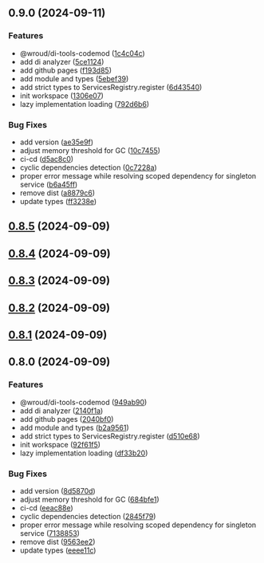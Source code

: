 ## 0.9.0 (2024-09-11)

### Features

* @wroud/di-tools-codemod ([1c4c04c](https://github.com/Wroud/foundation/commit/1c4c04c9cb891cce15f8d737dbd9fd38f6ae8130))
* add di analyzer ([5ce1124](https://github.com/Wroud/foundation/commit/5ce1124d770dac7b578b4a353666ca64979bbeab))
* add github pages ([f193d85](https://github.com/Wroud/foundation/commit/f193d8537d6d9f36d8f88faf02b0e2b055f387b4))
* add module and types ([5ebef39](https://github.com/Wroud/foundation/commit/5ebef397420298ccc34e9923b4eb2ffb038a8cb8))
* add strict types to ServicesRegistry.register ([6d43540](https://github.com/Wroud/foundation/commit/6d4354052a9eb1166ddd4823167086ff883ffa6c))
* init workspace ([1306e07](https://github.com/Wroud/foundation/commit/1306e07b7e93270aec66e51576d23f6bd70f3d57))
* lazy implementation loading ([792d6b6](https://github.com/Wroud/foundation/commit/792d6b6cb8ef8eb69a6f1250d9018c6d355f9fec))

### Bug Fixes

* add version ([ae35e9f](https://github.com/Wroud/foundation/commit/ae35e9fcab4d5077c764c2c8af723ac61d735f5a))
* adjust memory threshold for GC ([10c7455](https://github.com/Wroud/foundation/commit/10c7455384549e7cf6becda65a367ea8e565b945))
* ci-cd ([d5ac8c0](https://github.com/Wroud/foundation/commit/d5ac8c08446c8994740982ca74f035b1e9f54640))
* cyclic dependencies detection ([0c7228a](https://github.com/Wroud/foundation/commit/0c7228af1ca44aa0fef839d49b0b510d0dadeed5))
* proper error message while resolving scoped dependency for singleton service ([b6a45ff](https://github.com/Wroud/foundation/commit/b6a45ff17ea33c2309486d12e423838f2775ad81))
* remove dist ([a8879c6](https://github.com/Wroud/foundation/commit/a8879c6e7f8bbf943cb3af66fa6270e7a33d567d))
* update types ([ff3238e](https://github.com/Wroud/foundation/commit/ff3238e9c755a8171ed69d551a160b35da67e76b))
## [0.8.5](https://github.com/Wroud/foundation/compare/di-v0.8.4...di-v0.8.5) (2024-09-09)
## [0.8.4](https://github.com/Wroud/foundation/compare/di-v0.8.3...di-v0.8.4) (2024-09-09)
## [0.8.3](https://github.com/Wroud/foundation/compare/di-v0.8.2...di-v0.8.3) (2024-09-09)
## [0.8.2](https://github.com/Wroud/foundation/compare/di-v0.8.1...di-v0.8.2) (2024-09-09)
## [0.8.1](https://github.com/Wroud/foundation/compare/di-v0.8.0...di-v0.8.1) (2024-09-09)
## 0.8.0 (2024-09-09)

### Features

* @wroud/di-tools-codemod ([949ab90](https://github.com/Wroud/foundation/commit/949ab90213ef30c3fde2efddf9f764803c38ffec))
* add di analyzer ([2140f1a](https://github.com/Wroud/foundation/commit/2140f1ab92be940f1e0148464644e5f45f6c9a4d))
* add github pages ([2040bf0](https://github.com/Wroud/foundation/commit/2040bf0ad84e3b775f9f8783681ed9a2a6e42b56))
* add module and types ([b2a9561](https://github.com/Wroud/foundation/commit/b2a95618168a16dc04fd184303410d902f72f74f))
* add strict types to ServicesRegistry.register ([d510e68](https://github.com/Wroud/foundation/commit/d510e6834658ff634fc211287d2e00edede6b9ed))
* init workspace ([92f61f5](https://github.com/Wroud/foundation/commit/92f61f5747ffda05c24fa3273726c4c990a15754))
* lazy implementation loading ([df33b20](https://github.com/Wroud/foundation/commit/df33b206d509ad2b0e24c41fd53a5008a73276c4))

### Bug Fixes

* add version ([8d5870d](https://github.com/Wroud/foundation/commit/8d5870d58a528e32ac88498ea5574daff6fa67d4))
* adjust memory threshold for GC ([684bfe1](https://github.com/Wroud/foundation/commit/684bfe1bd050110296e8b556038c99e9cc99c8d9))
* ci-cd ([eeac88e](https://github.com/Wroud/foundation/commit/eeac88efe4d1d84dba49b592b303784b731406e3))
* cyclic dependencies detection ([2845f79](https://github.com/Wroud/foundation/commit/2845f79c7573955f8899257e27f9e73a78816107))
* proper error message while resolving scoped dependency for singleton service ([7138853](https://github.com/Wroud/foundation/commit/7138853bfcaa6fa8cba37a542b7456a750759a4b))
* remove dist ([9563ee2](https://github.com/Wroud/foundation/commit/9563ee2659e391c2892ce1083c077fafa17028bb))
* update types ([eeee11c](https://github.com/Wroud/foundation/commit/eeee11ced4f8d50512927245a7071ab578020341))
